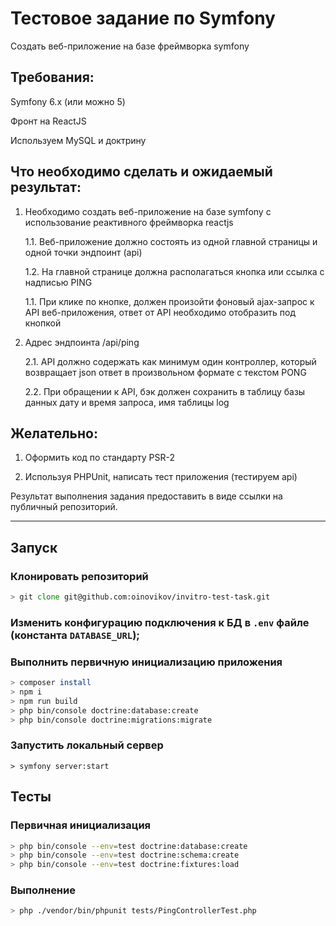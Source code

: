 # Тестовое задание по Symfony

Создать веб-приложение на базе фреймворка symfony

## Требования:

Symfony 6.x (или можно 5)

Фронт на ReactJS

Используем MySQL и доктрину

## Что необходимо сделать и ожидаемый результат:

1. Необходимо создать веб-приложение на базе symfony с использование реактивного фреймворка reactjs

    1.1. Веб-приложение должно состоять из одной главной страницы и одной точки эндпоинт (api)

    1.2. На главной странице должна располагаться кнопка или ссылка с надписью PING

    1.1. При клике по кнопке, должен произойти фоновый ajax-запрос к API веб-приложения, ответ от API необходимо отобразить под кнопкой

2. Адрес эндпоинта /api/ping

    2.1. API должно содержать как минимум один контроллер, который возвращает json ответ в произвольном формате с текстом PONG

    2.2. При обращении к API, бэк должен сохранить в таблицу базы данных дату и время запроса, имя таблицы log

## Желательно:

1. Оформить код по стандарту PSR-2

2. Используя PHPUnit, написать тест приложения (тестируем api)

Результат выполнения задания предоставить в виде ссылки на публичный репозиторий.

---

## Запуск

### Клонировать репозиторий
```zsh
> git clone git@github.com:oinovikov/invitro-test-task.git
```

### Изменить конфигурацию подключения к БД в ```.env``` файле (константа ```DATABASE_URL```);

### Выполнить первичную инициализацию приложения
```zsh
> composer install
> npm i
> npm run build
> php bin/console doctrine:database:create
> php bin/console doctrine:migrations:migrate
```

### Запустить локальный сервер
```
> symfony server:start
```

## Тесты

### Первичная инициализация
```zsh
> php bin/console --env=test doctrine:database:create
> php bin/console --env=test doctrine:schema:create
> php bin/console --env=test doctrine:fixtures:load
```

### Выполнение
```zsh
> php ./vendor/bin/phpunit tests/PingControllerTest.php
```
